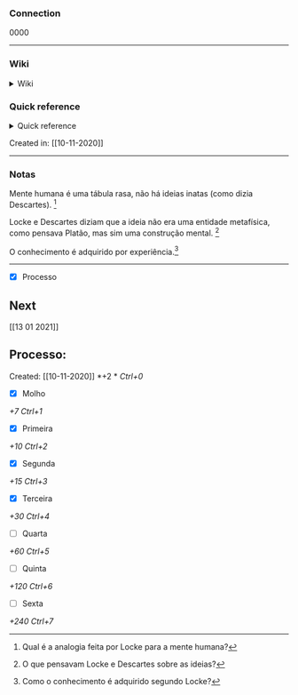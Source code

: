 ### Connection

 0000

---

### Wiki

<details>
	<summary> Wiki </summary>
  <a href="https://www.wikiwand.com/pt/John Locke">GO!</a>
</details>

### Quick reference

<details>
	<summary> Quick reference </summary>
	
	  Filósofo empirista
</details>

Created in: [[10-11-2020]]

---
### Notas

Mente humana é uma tábula rasa, não há ideias inatas (como dizia Descartes). [^1]

[^1]: Qual é a analogia feita por Locke para a mente humana?

Locke e Descartes diziam que a ideia não era uma entidade metafísica, como pensava Platão, mas sim uma construção mental. [^2]

[^2]: O que pensavam Locke e Descartes sobre as ideias?

O conhecimento é adquirido por experiência.[^3]

[^3]: Como o conhecimento é adquirido segundo Locke?


---

- [x] Processo 

## Next
[[13 01 2021]]
## Processo:
Created: [[10-11-2020]]
*+2 *  *Ctrl+0*
- [x] Molho  

*+7*  *Ctrl+1*

- [x] Primeira 

*+10*  *Ctrl+2*

- [x] Segunda

*+15*  *Ctrl+3*

- [x] Terceira 

*+30*  *Ctrl+4*

- [ ] Quarta 

*+60*  *Ctrl+5*

- [ ] Quinta 

*+120*  *Ctrl+6*

- [ ] Sexta 

*+240*  *Ctrl+7*
